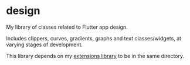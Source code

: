 # design

My library of classes related to Flutter app design. 

Includes clippers, curves, gradients, graphs and text classes/widgets, at varying stages of development.

This library depends on my [extensions library](https://github.com/arrowsmith001/flutter_extensions) to be in the same directory.
